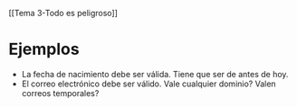 [[Tema 3-Todo es peligroso]]

# Ejemplos
+ La fecha de nacimiento debe ser válida. Tiene que ser de antes de hoy.
+ El correo electrónico debe ser válido. Vale cualquier dominio? Valen correos temporales?